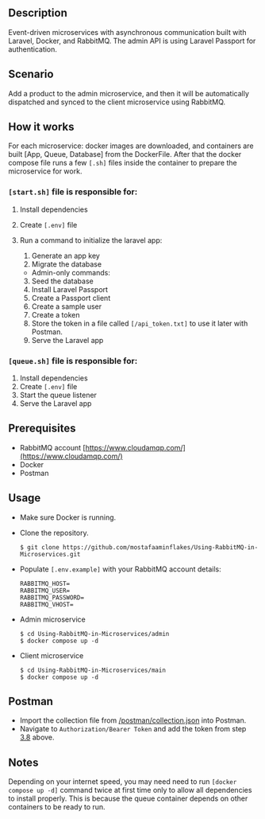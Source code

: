 ## Description

Event-driven microservices with asynchronous communication built with Laravel, Docker, and RabbitMQ.
The admin API is using Laravel Passport for authentication.

## Scenario

Add a product to the admin microservice, and then it will be automatically dispatched and synced to the client microservice using RabbitMQ.

## How it works

For each microservice: docker images are downloaded, and containers are built [App, Queue, Database] from the DockerFile.
After that the docker compose file runs a few `[.sh]` files inside the container to prepare the microservice for work.

### `[start.sh]` file is responsible for:

1. Install dependencies
2. Create `[.env]` file
3. Run a command to initialize the laravel app:

    1. Generate an app key
    2. Migrate the database

    - Admin-only commands:

    3. Seed the database
    4. Install Laravel Passport
    5. Create a Passport client
    6. Create a sample user
    7. Create a token
    8. <a name="token"></a>Store the token in a file called `[/api_token.txt]` to use it later with Postman.
    9. Serve the Laravel app

### `[queue.sh]` file is responsible for:

1. Install dependencies
2. Create `[.env]` file
3. Start the queue listener
4. Serve the Laravel app

## Prerequisites

-   RabbitMQ account [https://www.cloudamqp.com/](https://www.cloudamqp.com/)
-   Docker
-   Postman

## Usage

-   Make sure Docker is running.
-   Clone the repository.

    ```
    $ git clone https://github.com/mostafaaminflakes/Using-RabbitMQ-in-Microservices.git
    ```

-   Populate `[.env.example]` with your RabbitMQ account details:

    ```
    RABBITMQ_HOST=
    RABBITMQ_USER=
    RABBITMQ_PASSWORD=
    RABBITMQ_VHOST=
    ```

-   Admin microservice

    ```
    $ cd Using-RabbitMQ-in-Microservices/admin
    $ docker compose up -d
    ```

-   Client microservice

    ```
    $ cd Using-RabbitMQ-in-Microservices/main
    $ docker compose up -d
    ```

## Postman

-   Import the collection file from [/postman/collection.json](postman/collection.json) into Postman.
-   Navigate to `Authorization/Bearer Token` and add the token from step [3.8](#token) above.

## Notes

Depending on your internet speed, you may need need to run `[docker compose up -d]` command twice at first time only to allow all dependencies to install properly. This is because the queue container depends on other containers to be ready to run.
